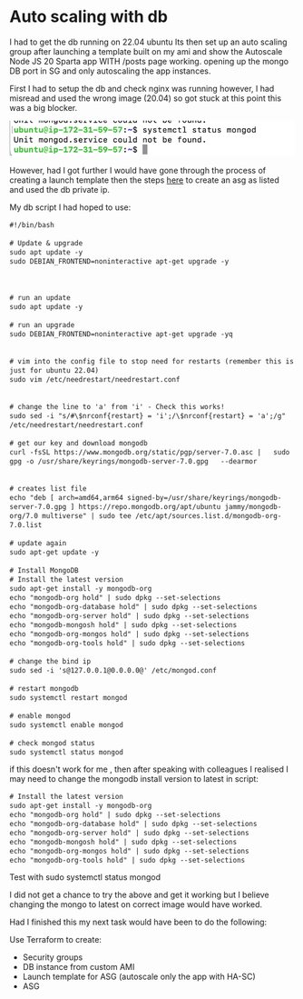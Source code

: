 


# Auto scaling with db

I had to get the db running on 22.04 ubuntu lts then set up an auto scaling group after launching a template built on my ami and show the Autoscale Node JS 20 Sparta app WITH /posts page working. opening up the mongo DB port in SG and only autoscaling the app instances.


First I had to setup the db and check nginx was running however, I had misread and used the wrong image (20.04) so got stuck at this point this was a big blocker.

![alt text](<images/Screenshot 2024-04-10 at 15.01.42.png>)

However, had I got further I would have gone through the process of creating a launch template then the steps [here](https://github.com/Scarlett100/tech257_aws/blob/master/HA-SC_with_AWS.md) to create an asg as listed and used the db private ip. 

My db script I had hoped to use:

```
#!/bin/bash

# Update & upgrade
sudo apt update -y
sudo DEBIAN_FRONTEND=noninteractive apt-get upgrade -y



# run an update
sudo apt update -y

# run an upgrade
sudo DEBIAN_FRONTEND=noninteractive apt-get upgrade -yq


# vim into the config file to stop need for restarts (remember this is just for ubuntu 22.04)
sudo vim /etc/needrestart/needrestart.conf

 
# change the line to 'a' from 'i' - Check this works!
sudo sed -i "s/#\$nrconf{restart} = 'i';/\$nrconf{restart} = 'a';/g" /etc/needrestart/needrestart.conf

# get our key and download mongodb
curl -fsSL https://www.mongodb.org/static/pgp/server-7.0.asc |   sudo gpg -o /usr/share/keyrings/mongodb-server-7.0.gpg   --dearmor


# creates list file
echo "deb [ arch=amd64,arm64 signed-by=/usr/share/keyrings/mongodb-server-7.0.gpg ] https://repo.mongodb.org/apt/ubuntu jammy/mongodb-org/7.0 multiverse" | sudo tee /etc/apt/sources.list.d/mongodb-org-7.0.list

# update again
sudo apt-get update -y

# Install MongoDB
# Install the latest version
sudo apt-get install -y mongodb-org
echo "mongodb-org hold" | sudo dpkg --set-selections
echo "mongodb-org-database hold" | sudo dpkg --set-selections
echo "mongodb-org-server hold" | sudo dpkg --set-selections
echo "mongodb-mongosh hold" | sudo dpkg --set-selections
echo "mongodb-org-mongos hold" | sudo dpkg --set-selections
echo "mongodb-org-tools hold" | sudo dpkg --set-selections

# change the bind ip
sudo sed -i 's@127.0.0.1@0.0.0.0@' /etc/mongod.conf

# restart mongodb
sudo systemctl restart mongod

# enable mongod
sudo systemctl enable mongod

# check mongod status
sudo systemctl status mongod
```


if this doesn't work for me , then after speaking with colleagues I realised I may need to change the mongodb install version to latest in script:

```
# Install the latest version
sudo apt-get install -y mongodb-org
echo "mongodb-org hold" | sudo dpkg --set-selections
echo "mongodb-org-database hold" | sudo dpkg --set-selections
echo "mongodb-org-server hold" | sudo dpkg --set-selections
echo "mongodb-mongosh hold" | sudo dpkg --set-selections
echo "mongodb-org-mongos hold" | sudo dpkg --set-selections
echo "mongodb-org-tools hold" | sudo dpkg --set-selections

```


Test with sudo systemctl status mongod

I did not get a chance to try the above and get it working but I believe changing the mongo to latest on correct image would have worked.

Had I finished this my next task would have been to do the following:

Use Terraform to create:
- Security groups
- DB instance from custom AMI
- Launch template for ASG (autoscale only the app with HA-SC)
- ASG
